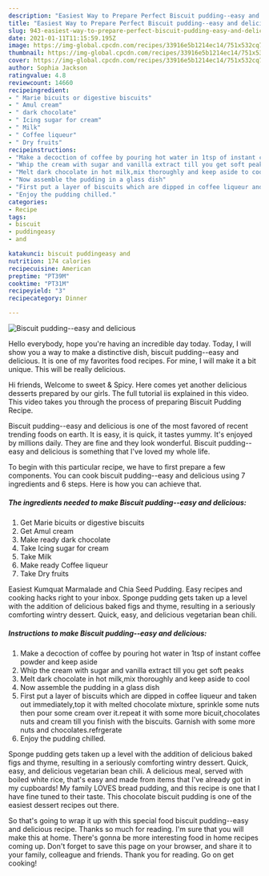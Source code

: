 ```yaml
---
description: "Easiest Way to Prepare Perfect Biscuit pudding--easy and delicious"
title: "Easiest Way to Prepare Perfect Biscuit pudding--easy and delicious"
slug: 943-easiest-way-to-prepare-perfect-biscuit-pudding-easy-and-delicious
date: 2021-01-11T11:15:59.195Z
image: https://img-global.cpcdn.com/recipes/33916e5b1214ec14/751x532cq70/biscuit-pudding-easy-and-delicious-recipe-main-photo.jpg
thumbnail: https://img-global.cpcdn.com/recipes/33916e5b1214ec14/751x532cq70/biscuit-pudding-easy-and-delicious-recipe-main-photo.jpg
cover: https://img-global.cpcdn.com/recipes/33916e5b1214ec14/751x532cq70/biscuit-pudding-easy-and-delicious-recipe-main-photo.jpg
author: Sophia Jackson
ratingvalue: 4.8
reviewcount: 14660
recipeingredient:
- " Marie bicuits or digestive biscuits"
- " Amul cream"
- " dark chocolate"
- " Icing sugar for cream"
- " Milk"
- " Coffee liqueur"
- " Dry fruits"
recipeinstructions:
- "Make a decoction of coffee by pouring hot water in 1tsp of instant coffee powder and keep aside"
- "Whip the cream with sugar and vanilla extract till you get soft peaks"
- "Melt dark chocolate in hot milk,mix thoroughly and keep aside to cool"
- "Now assemble the pudding in a glass dish"
- "First put a layer of biscuits which are dipped in coffee liqueur and taken out immediately,top it with melted chocolate mixture, sprinkle some nuts then pour some cream over it.repeat it with some more bicuit,chocolates nuts and cream till you finish with the biscuits. Garnish with some more nuts and chocolates.refrgerate"
- "Enjoy the pudding chilled."
categories:
- Recipe
tags:
- biscuit
- puddingeasy
- and

katakunci: biscuit puddingeasy and 
nutrition: 174 calories
recipecuisine: American
preptime: "PT39M"
cooktime: "PT31M"
recipeyield: "3"
recipecategory: Dinner

---
```



![Biscuit pudding--easy and delicious](https://img-global.cpcdn.com/recipes/33916e5b1214ec14/751x532cq70/biscuit-pudding-easy-and-delicious-recipe-main-photo.jpg)

Hello everybody, hope you're having an incredible day today. Today, I will show you a way to make a distinctive dish, biscuit pudding--easy and delicious. It is one of my favorites food recipes. For mine, I will make it a bit unique. This will be really delicious.

Hi friends, Welcome to sweet &amp; Spicy. Here comes yet another delicious desserts prepared by our girls. The full tutorial iis explained in this video. This video takes you through the process of preparing Biscuit Pudding Recipe.

Biscuit pudding--easy and delicious is one of the most favored of recent trending foods on earth. It is easy, it is quick, it tastes yummy. It's enjoyed by millions daily. They are fine and they look wonderful. Biscuit pudding--easy and delicious is something that I've loved my whole life.


To begin with this particular recipe, we have to first prepare a few components. You can cook biscuit pudding--easy and delicious using 7 ingredients and 6 steps. Here is how you can achieve that.

<!--inarticleads1-->

##### The ingredients needed to make Biscuit pudding--easy and delicious:

1. Get  Marie bicuits or digestive biscuits
1. Get  Amul cream
1. Make ready  dark chocolate
1. Take  Icing sugar for cream
1. Take  Milk
1. Make ready  Coffee liqueur
1. Take  Dry fruits


Easiest Kumquat Marmalade and Chia Seed Pudding. Easy recipes and cooking hacks right to your inbox. Sponge pudding gets taken up a level with the addition of delicious baked figs and thyme, resulting in a seriously comforting wintry dessert. Quick, easy, and delicious vegetarian bean chili. 

<!--inarticleads2-->

##### Instructions to make Biscuit pudding--easy and delicious:

1. Make a decoction of coffee by pouring hot water in 1tsp of instant coffee powder and keep aside
1. Whip the cream with sugar and vanilla extract till you get soft peaks
1. Melt dark chocolate in hot milk,mix thoroughly and keep aside to cool
1. Now assemble the pudding in a glass dish
1. First put a layer of biscuits which are dipped in coffee liqueur and taken out immediately,top it with melted chocolate mixture, sprinkle some nuts then pour some cream over it.repeat it with some more bicuit,chocolates nuts and cream till you finish with the biscuits. Garnish with some more nuts and chocolates.refrgerate
1. Enjoy the pudding chilled.


Sponge pudding gets taken up a level with the addition of delicious baked figs and thyme, resulting in a seriously comforting wintry dessert. Quick, easy, and delicious vegetarian bean chili. A delicious meal, served with boiled white rice, that&#39;s easy and made from items that I&#39;ve already got in my cupboards! My family LOVES bread pudding, and this recipe is one that I have fine tuned to their taste. This chocolate biscuit pudding is one of the easiest dessert recipes out there. 

So that's going to wrap it up with this special food biscuit pudding--easy and delicious recipe. Thanks so much for reading. I'm sure that you will make this at home. There's gonna be more interesting food in home recipes coming up. Don't forget to save this page on your browser, and share it to your family, colleague and friends. Thank you for reading. Go on get cooking!
